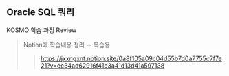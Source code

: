 ## Oracle SQL 쿼리 
KOSMO 학습 과정 Review

> Notion에 학습내용 정리 -- 복습용
>> https://jxxngxnt.notion.site/0a8f105a09c04d55b7d0a7755c7f7e21?v=ec34ad62916f41e3a41d13d41a597138
